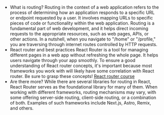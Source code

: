 * What is routing?
	Routing in the context of a web application refers to the process of determining how an application responds to a specific URL or endpoint requested by a user. It involves mapping URLs to specific pieces of code or functionality within the web application. Routing is a fundamental part of web development, and it helps direct incoming requests to the appropriate resources, such as web pages, APIs, or other actions. In a nutshell, when you navigate to "/home" or "/profile," you are traversing through internet routes controlled by HTTP requests.
* React router and best practices
	React Router is a tool for managing different pages in a web app without refreshing the whole page. It helps users navigate through your app smoothly. To ensure a good understanding of React router concepts, it's important because most frameworks you work with will likely have some correlation with React router. Be sure to grasp these concepts!
	[React router course](https://www.youtube.com/watch?v=OMQ2QARHPo0&list=PL4cUxeGkcC9iVKmtNuCeIswnQ97in2GGf&index=1)
* Are there more?
	While there are several libraries for routing in React, React Router serves as the foundational library for many of them. When working with different frameworks, routing mechanisms may vary, with some offering server-side routing, client-side routing, or a combination of both. Examples of such frameworks include Next.js, Astro, Remix, and others.